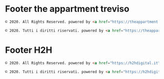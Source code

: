 # Footer the appartment treviso


```html
© 2020. All Rights Reserved. powered by <a href="https://theappartment.it" >the appartment Treviso</a>
```

```html
© 2020. Tutti i diritti riservati. powered by <a href="https://theappartment.it" >the appartment Treviso</a>
```




# Footer H2H
 

```html
© 2020. All Rights Reserved. powered by <a href="https://h2hdigital.it">Human to Human Studio</a> c/o <a href="https://theappartment.it" >the appartment Treviso</a>
```

```html
© 2020. Tutti i diritti riservati. powered by <a href="https://h2hdigital.it">Human to Human Studio</a> c/o <a href="https://theappartment.it" >the appartment Treviso</a>
```
